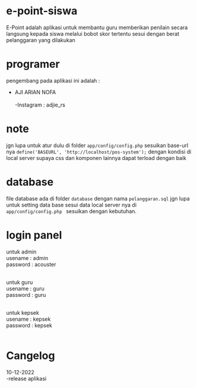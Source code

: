 # e-point-siswa
E-Point adalah aplikasi untuk membantu guru memberikan penilain secara langsung kepada siswa melalui bobot skor tertentu sesui dengan berat pelanggaran yang dilakukan

# programer
pengembang pada aplikasi ini adalah : <br>
- AJI ARIAN NOFA <br><br>
-Instagram : adjie_rs<br>


# note
jgn lupa untuk atur dulu di folder ``app/config/config.php`` sesuikan base-url nya `` define('BASEURL', 'http://localhost/pos-system'); `` dengan kondisi di local server supaya css dan komponen lainnya dapat terload dengan baik


# database
file database ada di folder `` database `` dengan nama `` pelanggaran.sql `` jgn lupa untuk setting data base sesui data local server nya di ``app/config/config.php `` sesuikan dengan kebutuhan.

# login panel
untuk admin <br/>
usename : admin <br/>
password : acouster <br/><br/>

untuk guru <br/>
usename : guru <br/>
password : guru <br/><br/>

untuk kepsek <br/>
usename : kepsek <br/>
password : kepsek <br/><br/>

# Cangelog
10-12-2022<br/>
-release aplikasi<br/><br/>
